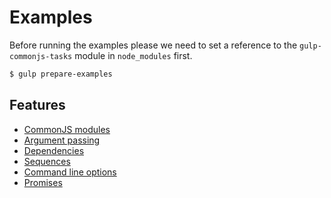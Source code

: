 # Examples

Before running the examples please we need to set a reference to the `gulp-commonjs-tasks` module in `node_modules` first.

```bash
$ gulp prepare-examples
```
## Features
- [CommonJS modules](examples/commonjs.md)
- [Argument passing](examples/argument-passing.md)
- [Dependencies](examples/dependencies.md)
- [Sequences](examples/sequences.md)
- [Command line options](examples/help.md)
- [Promises](examples/promises.md)
